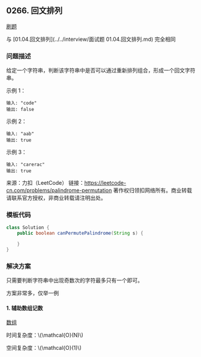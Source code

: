 ## 0266. 回文排列

<script src="https://cdn.bootcss.com/mathjax/2.7.7/MathJax.js?config=TeX-AMS-MML_HTMLorMML"></script>

[刷题](qu0266/solu/Solution.java)

与 [01.04.回文排列](../../interview/面试题 01.04.回文排列.md) 完全相同

### 问题描述

给定一个字符串，判断该字符串中是否可以通过重新排列组合，形成一个回文字符串。

示例 1：

```
输入: "code"
输出: false
```

示例 2：

```
输入: "aab"
输出: true
```

示例 3：

```
输入: "carerac"
输出: true
```

来源：力扣（LeetCode）
链接：https://leetcode-cn.com/problems/palindrome-permutation
著作权归领扣网络所有。商业转载请联系官方授权，非商业转载请注明出处。

### 模板代码

``` java
class Solution {
    public boolean canPermutePalindrome(String s) {

    }
}
```

### 解决方案

只需要判断字符串中出现奇数次的字符最多只有一个即可。

方案非常多，仅举一例

#### 1. 辅助数组记数

[数组](qu0266/solu1/Solution.java)

时间复杂度：\\(\mathcal{O}(N)\\)

空间复杂度：\\(\mathcal{O}(1)\\)
